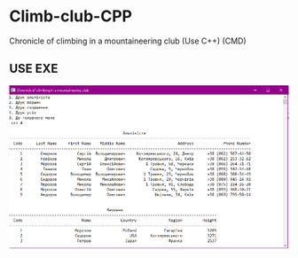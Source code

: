 # Climb-club-CPP
Chronicle of climbing in a mountaineering club (Use C++) (CMD)

## USE EXE

![This is an image](изображение.png)

